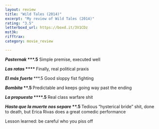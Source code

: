 ```yaml
---
layout: review
title: "Wild Tales (2014)"
excerpt: "My review of Wild Tales (2014)"
rating: "3.5"
letterboxd_url: https://boxd.it/3V1CDz
mst3k: 
rifftrax: 
category: movie_review

---
```


<i style="font-weight: bold;">Pasternak </i><b>***.5</b>
Simple premise, executed well

<b><i>Las ratas</i> ****
</b>Finally, real political praxis

<i style="font-weight: bold;">El más fuerte </i>***.5
Good sloppy fist fighting

<i style="font-weight: bold;">Bombita</i><b> **.5
</b>Predictable and keeps going way past the ending

<i style="font-weight: bold;">La propuesta </i><b>****.5</b>
Real class warfare shit

<b><i>Hasta que la muerte nos separe</i> **.5
</b>Tedious “hysterical bride” shit, done to death, but Erica Rivas does a great comedic performance 

Lesson learned: be careful who you piss off